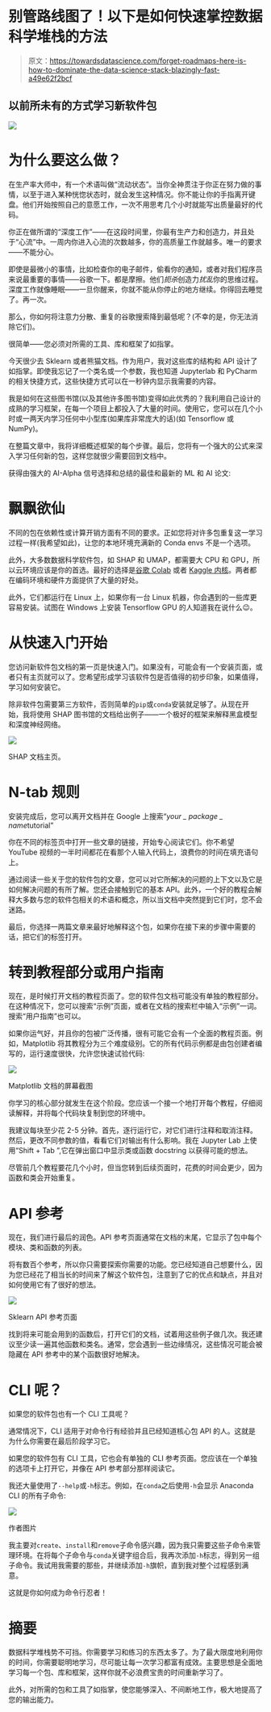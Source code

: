 # 别管路线图了！以下是如何快速掌控数据科学堆栈的方法

> 原文：<https://towardsdatascience.com/forget-roadmaps-here-is-how-to-dominate-the-data-science-stack-blazingly-fast-a49e62f2bcf>

## 以前所未有的方式学习新软件包

![](img/c1da97b1919e18bbc323af96e2b73b2c.png)

# 为什么要这么做？

在生产率大师中，有一个术语叫做“流动状态”。当你全神贯注于你正在努力做的事情，以至于进入某种恍惚状态时，就会发生这种情况。你不能让你的手指离开键盘。他们开始按照自己的意愿工作，一次不用思考几个小时就能写出质量最好的代码。

你正在做所谓的“深度工作”——在这段时间里，你最有生产力和创造力，并且处于“心流”中。一周内你进入心流的次数越多，你的高质量工作就越多。唯一的要求——不能分心。

即使是最微小的事情，比如检查你的电子邮件，偷看你的通知，或者对我们程序员来说最重要的事情——谷歌一下。都是摩擦。他们*扼杀*创造力*扰乱*你的思维过程。深度工作就像睡眠——一旦你醒来，你就不能从你停止的地方继续。你得回去睡觉了。再一次。

那么，你如何将注意力分散、重复的谷歌搜索降到最低呢？(不幸的是，你无法消除它们)。

很简单——您必须对所需的工具、库和框架了如指掌。

今天很少去 Sklearn 或者熊猫文档。作为用户，我对这些库的结构和 API 设计了如指掌。即使我忘记了一个类名或一个参数，我也知道 Jupyterlab 和 PyCharm 的相关快捷方式，这些快捷方式可以在一秒钟内显示我需要的内容。

我是如何在这些图书馆(以及其他许多图书馆)变得如此优秀的？我利用自己设计的成熟的学习框架，在每一个项目上都投入了大量的时间。使用它，您可以在几个小时或一两天内学习任何中小型库(如果库非常庞大的话)(如 Tensorflow 或 NumPy)。

在整篇文章中，我将详细概述框架的每个步骤。最后，您将有一个强大的公式来深入学习任何新的包，这样您就很少需要回到文档中。

[](https://ibexorigin.medium.com/membership)  

获得由强大的 AI-Alpha 信号选择和总结的最佳和最新的 ML 和 AI 论文:

[](https://alphasignal.ai/?referrer=Bex)  

# 飘飘欲仙

不同的包在依赖性或计算开销方面有不同的要求。正如您将对许多包重复这一学习过程一样(我希望如此)，让您的本地环境充满新的 Conda envs 不是一个选项。

此外，大多数数据科学软件包，如 SHAP 和 UMAP，都需要大 CPU 和 GPU，所以云环境应该是你的首选。最好的选择是[谷歌 Colab](https://colab.research.google.com/?utm_source=scs-index) 或者 [Kaggle 内核](https://www.kaggle.com/code)。两者都在编码环境和硬件方面提供了大量的好处。

此外，它们都运行在 Linux 上，如果你有一台 Linux 机器，你会遇到的一些库更容易安装。试图在 Windows 上安装 Tensorflow GPU 的人知道我在说什么😉。

# 从快速入门开始

您访问新软件包文档的第一页是快速入门。如果没有，可能会有一个安装页面，或者只有主页就可以了。您希望形成学习该软件包是否值得的初步印象，如果值得，学习如何安装它。

除非软件包需要第三方软件，否则简单的`pip`或`conda`安装就足够了。从现在开始，我将使用 SHAP 图书馆的文档给出例子——一个极好的框架来解释黑盒模型和深度神经网络。

![](img/07a2b49bcae5f9f289b1738357b0b95d.png)

SHAP 文档主页。

# N-tab 规则

安装完成后，您可以离开文档并在 Google 上搜索“*your _ package _ name*tutorial”

你在不同的标签页中打开一些文章的链接，开始专心阅读它们。你不希望 YouTube 视频的一半时间都花在看那个人输入代码上，浪费你的时间在填充语句上。

通过阅读一些关于您的软件包的文章，您可以对它所解决的问题的上下文以及它是如何解决问题的有所了解。您还会接触到它的基本 API。此外，一个好的教程会解释大多数与您的软件包相关的术语和概念，所以当文档中突然提到它们时，您不会迷路。

最后，你选择一两篇文章来最好地解释这个包，如果你在接下来的步骤中需要的话，把它们的标签打开。

# 转到教程部分或用户指南

现在，是时候打开文档的教程页面了。您的软件包文档可能没有单独的教程部分。在这种情况下，您可以搜索“示例”页面，或者在文档的搜索栏中输入“示例”一词。搜索“用户指南”也可以。

如果你运气好，并且你的包被广泛传播，很有可能它会有一个全面的教程页面。例如，Matplotlib 将其教程分为三个难度级别。它的所有代码示例都是由包创建者编写的，运行速度很快，允许您快速试验代码:

![](img/8015caf9962da74b1bbd8300f16f830b.png)

Matplotlib 文档的屏幕截图

你学习的核心部分就发生在这个阶段。您应该一个接一个地打开每个教程，仔细阅读解释，并将每个代码块复制到您的环境中。

我建议每块至少花 2-5 分钟。首先，逐行运行它，对它们进行注释和取消注释。然后，更改不同参数的值，看看它们对输出有什么影响。我在 Jupyter Lab 上使用“Shift + Tab ”,它在弹出窗口中显示类或函数 docstring 以获得可能的想法。

尽管前几个教程要花几个小时，但当您转到后续页面时，花费的时间会更少，因为函数和类会开始重复。

# API 参考

现在，我们进行最后的润色。API 参考页面通常在文档的末尾，它显示了包中每个模块、类和函数的列表。

将有数百个参考，所以你只需要探索你需要的功能。您已经知道自己想要什么，因为您已经花了相当长的时间来了解这个软件包，注意到了它的优点和缺点，并且对如何使用它有了很好的想法。

![](img/0b78706c99c76e7cd96f3140863121c6.png)

Sklearn API 参考页面

找到将来可能会用到的函数后，打开它们的文档，试着用这些例子做几次。我还建议至少读一遍其他函数和类名。通常，您会遇到一些边缘情况，这些情况可能会被隐藏在 API 参考中的某个函数很好地解决。

# CLI 呢？

如果您的软件包也有一个 CLI 工具呢？

通常情况下，CLI 适用于对命令行有经验并且已经知道核心包 API 的人。这就是为什么你需要在最后阶段学习它。

如果您的软件包有 CLI 工具，它也会有单独的 CLI 参考页面。您应该在一个单独的选项卡上打开它，并像在 API 参考部分那样阅读它。

我还大量使用了`--help`或`-h`标志。例如，在`conda`之后使用`-h`会显示 Anaconda CLI 的所有子命令:

![](img/fa2a3fc5da5788341ceaa121c83c8672.png)

作者图片

我主要对`create`、`install`和`remove`子命令感兴趣，因为我只需要这些子命令来管理环境。在将每个子命令与`conda`关键字组合后，我再次添加`-h`标志，得到另一组子命令。我试用我需要的那些，并继续添加`-h`旗帜，直到我对整个过程感到满意。

这就是你如何成为命令行忍者！

# 摘要

数据科学堆栈势不可挡。你需要学习和练习的东西太多了。为了最大限度地利用你的时间，你需要聪明地学习，尽可能让每一次学习都富有成效。主要思想是全面地学习每一个包、库和框架，这样你就不必浪费宝贵的时间重新学习了。

此外，对所需的包和工具了如指掌，使您能够深入、不间断地工作，极大地提高了您的输出能力。